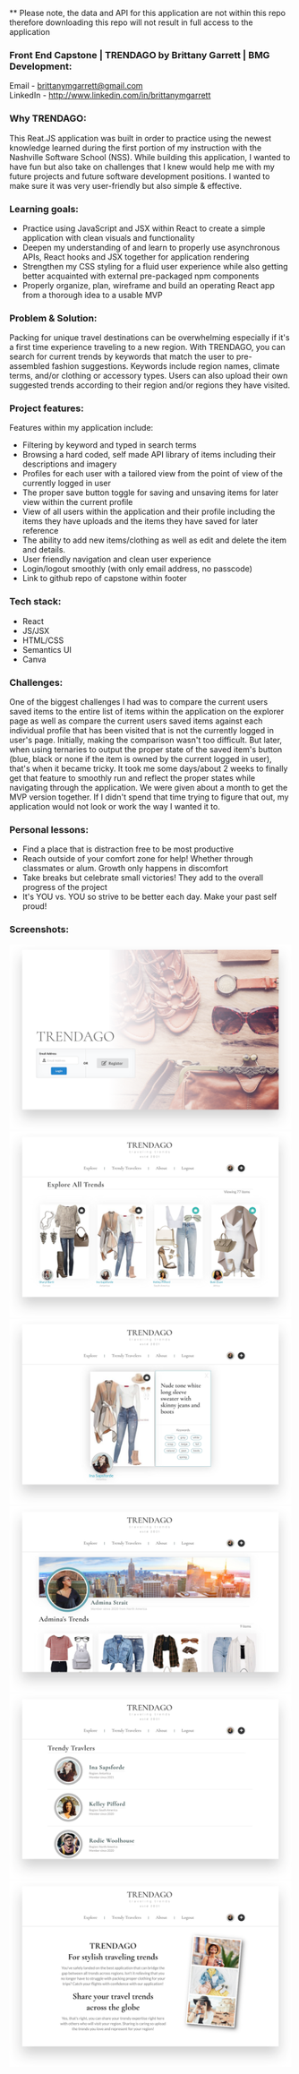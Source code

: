 ** Please note, the data and API for this application are not within this repo therefore downloading this repo will not result in full access to the application

### Front End Capstone | TRENDAGO by Brittany Garrett | BMG Development: 
Email - brittanymgarrett@gmail.com <br/>
LinkedIn - http://www.linkedin.com/in/brittanymgarrett

### Why TRENDAGO:<br/>
This Reat.JS application was built in order to practice using the newest knowledge learned during the first portion of my instruction with the Nashville Software School (NSS). While building this application, I wanted to have fun but also take on challenges that I knew would help me with my future projects and future software development positions. I wanted to make sure it was very user-friendly but also simple & effective.

### Learning goals: 
- Practice using JavaScript and JSX within React to create a simple application with clean visuals and functionality
- Deepen my understanding of and learn to properly use asynchronous APIs, React hooks and JSX together for application rendering
- Strengthen my CSS styling for a fluid user experience while also getting better acquainted with external pre-packaged npm components
- Properly organize, plan, wireframe and  build an operating React app from a thorough idea to a usable MVP 

### Problem & Solution: <br/>
Packing for unique travel destinations can be overwhelming especially if it's a first time experience traveling to a new region. With TRENDAGO, you can search for current trends by keywords that match the user to pre-assembled fashion suggestions. Keywords include region names, climate terms, and/or clothing or accessory types. Users can also upload their own suggested trends according to their region and/or regions they have visited.

### Project features:
Features within my application include: 
- Filtering by keyword and typed in search terms 
- Browsing a hard coded, self made API library of items including their descriptions and imagery
- Profiles for each user with a tailored view from the point of view of the currently logged in user
- The proper save button toggle for saving and unsaving items for later view within the current profile
- View of all users within the application and their profile including the items they have uploads and the items they have saved for later reference
- The ability to add new items/clothing as well as edit and delete the item and details.
- User friendly navigation and clean user experience
- Login/logout smoothly (with only email address, no passcode)
- Link to github repo of capstone within footer

### Tech stack:
- React
- JS/JSX
- HTML/CSS
- Semantics UI
- Canva

### Challenges: <br/>
One of the biggest challenges I had was to compare the current users saved items to the entire list of items within the application on the explorer page as well as compare the current users saved items against each individual profile that has been visited that is not the currently logged in user's page. Initially, making the comparison wasn't too difficult. But later, when using ternaries to output the proper state of the saved item's button (blue, black or none if the item is owned by the current logged in user), that's when it became tricky. It took me some days/about 2 weeks to finally get that feature to smoothly run and reflect the proper states while navigating through the application. We were given about a month to get the MVP version together. If I didn't spend that time trying to figure that out, my application would not look or work the way I wanted it to. 

### Personal lessons: 
- Find a place that is distraction free to be most productive 
- Reach outside of your comfort zone for help! Whether through classmates or alum. Growth only happens in discomfort
- Take breaks but celebrate small victories! They add to the overall progress of the project
- It's YOU vs. YOU so strive to be better each day. Make your past self proud!

### Screenshots: 
![alt text](src/components/images/screenshots/trendagoscreen1.png)
![alt text](src/components/images/screenshots/trendagoscreen2.png)
![alt text](src/components/images/screenshots/trendagoscreen3.png)
![alt text](src/components/images/screenshots/trendagoscreen4.png)
![alt text](src/components/images/screenshots/trendagoscreen5.png)
![alt text](src/components/images/screenshots/trendagoscreen6.png)
